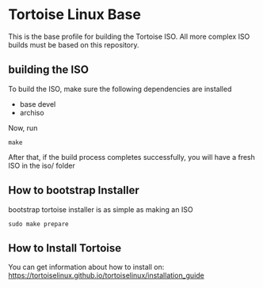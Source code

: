 # Tortoise Linux Base

This is the base profile for building the Tortoise ISO. 
All more complex ISO builds must be based on this repository.

## building the ISO

To build the ISO, make sure the following dependencies are installed

* base devel
* archiso

Now, run

    make

After that, if the build process completes successfully, you will have a fresh ISO in the iso/ folder

## How to bootstrap Installer

bootstrap tortoise installer is as simple as making an ISO

    sudo make prepare

## How to Install Tortoise

You can get information about how to install on: https://tortoiselinux.github.io/tortoiselinux/installation_guide
